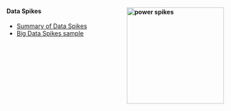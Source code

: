 #### Data Spikes  <img src="..\Power-Spikes.png" alt="power spikes" width="225" style="float:right;" />
- [Summary of Data Spikes](..\DataSpikes.html) 
- [Big Data Spikes sample](..\BigDataSpikes.html) 


